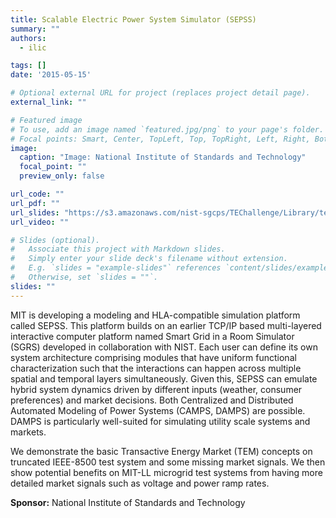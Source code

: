 ```yaml
---
title: Scalable Electric Power System Simulator (SEPSS)
summary: ""
authors:
  - ilic

tags: []
date: '2015-05-15'

# Optional external URL for project (replaces project detail page).
external_link: ""

# Featured image
# To use, add an image named `featured.jpg/png` to your page's folder.
# Focal points: Smart, Center, TopLeft, Top, TopRight, Left, Right, BottomLeft, Bottom, BottomRight.
image:
  caption: "Image: National Institute of Standards and Technology"
  focal_point: ""
  preview_only: false

url_code: ""
url_pdf: ""
url_slides: "https://s3.amazonaws.com/nist-sgcps/TEChallenge/Library/teams/MIT-TEC2-intro.pdf"
url_video: ""

# Slides (optional).
#   Associate this project with Markdown slides.
#   Simply enter your slide deck's filename without extension.
#   E.g. `slides = "example-slides"` references `content/slides/example-slides.md`.
#   Otherwise, set `slides = ""`.
slides: ""
---
```

MIT is developing a modeling and HLA-compatible simulation platform called
SEPSS. This platform builds on an earlier TCP/IP based multi-layered
interactive computer platform named Smart Grid in a Room Simulator (SGRS)
developed in collaboration with NIST. Each user can define its own system
architecture comprising modules that have uniform functional characterization
such that the interactions can happen across multiple spatial and temporal
layers simultaneously. Given this, SEPSS can emulate hybrid system dynamics
driven by different inputs (weather, consumer preferences) and market
decisions. Both Centralized and Distributed Automated Modeling of Power Systems
(CAMPS, DAMPS) are possible. DAMPS is particularly well-suited for simulating
utility scale systems and markets.

We demonstrate the basic Transactive Energy Market (TEM) concepts on truncated
IEEE-8500 test system and some missing market signals. We then show potential
benefits on MIT-LL microgrid test systems from having more detailed market
signals such as voltage and power ramp rates.

**Sponsor:** National Institute of Standards and Technology
